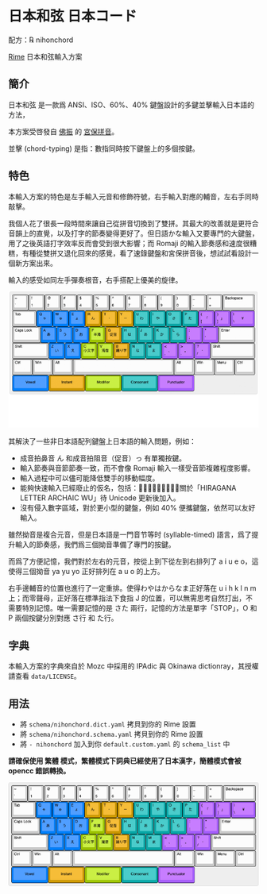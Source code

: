 # 日本和弦 日本コード

配方：℞ nihonchord

[Rime](https://rime.im/) 日本和弦輸入方案

## 簡介

日本和弦 是一款爲 ANSI、ISO、60%、40% 鍵盤設計的多鍵並擊輸入日本語的方法，

本方案受啓發自 [佛振](https://github.com/lotem) 的 [宮保拼音](https://github.com/rime/home/wiki/ComboPinyin)。

並擊 (chord-typing) 是指：數指同時按下鍵盤上的多個按鍵。

## 特色

本輸入方案的特色是左手輸入元音和修飾符號，右手輸入對應的輔音，左右手同時敲擊。

我個人花了很長一段時間來讓自己從拼音切換到了雙拼。其最大的改善就是更符合音韻上的直覺，以及打字的節奏變得更好了。但日語かな輸入又要專門的大鍵盤，用了之後英語打字效率反而會受到很大影響；而 Romaji 的輸入節奏感和速度很糟糕，有種從雙拼又退化回來的感覺，看了速錄鍵盤和宮保拼音後，想試試看設計一個新方案出來。

輸入的感受如同左手彈奏根音，右手搭配上優美的旋律。

![Example](https://raw.githubusercontent.com/dsh0416/nihonchord/master/misc/example.gif)

其解決了一些非日本語配列鍵盤上日本語的輸入問題，例如：
- 成音拍鼻音 ん 和成音拍阻音（促音）っ 有單獨按鍵。
- 輸入節奏與音節節奏一致，而不會像 Romaji 輸入一樣受音節複雜程度影響。
- 輸入過程中可以儘可能降低雙手的移動幅度。
- 能夠快速輸入已經廢止的仮名，包括：𛀆㇙𛀀𛀁ゐヰゑヱ，關於「HIRAGANA LETTER ARCHAIC WU」待 Unicode 更新後加入。
- 沒有侵入數字區域，對於更小型的鍵盤，例如 40% 便攜鍵盤，依然可以友好輸入。

雖然拗音是複合元音，但是日本語是一門音节等时 (syllable-timed) 語言，爲了提升輸入的節奏感，我們爲三個拗音準備了專門的按鍵。

而爲了方便記憶，我們對於左右的元音，按從上到下從左到右排列了 a i u e o，這使得三個拗音 ya yu yo 正好排列在 a u o 的上方。

右手邊輔音的位置也進行了一定重排。使得わやはからなま正好落在 u i h k l n m 上；而零聲母，正好落在標準指法下食指 J 的位置，可以無需思考自然打出，不需要特別記憶。唯一需要記憶的是 さた 兩行，記憶的方法是單字「STOP」，O 和 P 兩個按鍵分別對應 さ行 和 た行。

## 字典

本輸入方案的字典來自於 Mozc 中採用的 IPAdic 與 Okinawa dictionray，其授權請查看 `data/LICENSE`。

## 用法

- 將 `schema/nihonchord.dict.yaml` 拷貝到你的 Rime 設置
- 將 `schema/nihonchord.schema.yaml` 拷貝到你的 Rime 設置
- 將 `- nihonchord` 加入到你 `default.custom.yaml` 的 `schema_list` 中

**請確保使用 繁體 模式，繁體模式下詞典已經使用了日本漢字，簡體模式會被 opencc 錯誤轉換。**

[![Keyboard Layout](https://raw.githubusercontent.com/dsh0416/nihonchord/master/misc/layout.png)](http://www.keyboard-layout-editor.com/#/gists/faaa6a6907bb2595c252be5d22d258c5)
